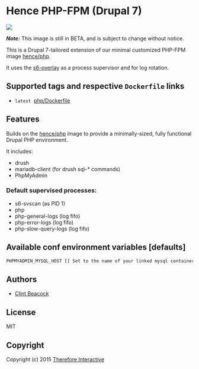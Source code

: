 # Hence PHP-FPM (Drupal 7)

[![](https://badge.imagelayers.io/hence/php-drupal7:latest.svg)](https://imagelayers.io/?images=hence/php-drupal7:latest 'Get your own badge on imagelayers.io')

__*Note:*__  This image is still in BETA, and is subject to change without notice.

This is a Drupal 7-tailored extension of our minimal customized PHP-FPM image [hence/php](https://hub.docker.com/r/hence/php/).

It uses the [s6-overlay](https://github.com/just-containers/s6-overlay) as a process supervisor and for log rotation.

## Supported tags and respective `Dockerfile` links
* `latest`&nbsp;&nbsp;[php/Dockerfile](https://github.com/hence-io/images/blob/master/php/Dockerfile)

## Features
Builds on the [hence/php](https://hub.docker.com/r/hence/php/) image to provide a minimally-sized, fully functional Drupal PHP environment.

It includes:
* drush
* mariadb-client (for drush sql-* commands)
* PhpMyAdmin

### Default supervised processes:
* s6-svscan (as PID 1)
* php
* php-general-logs (log fifo)
* php-error-logs (log fifo)
* php-slow-query-logs (log fifo)

## Available conf environment variables [defaults]
```bash
PHPMYADMIN_MYSQL_HOST [] Set to the name of your linked mysql container to enable PhpMyAdmin
```

## Authors
* [Clint Beacock](https://github.com/clintbeacock)

## License
MIT

## Copyright
Copyright (c) 2015 [Therefore Interactive](http://therefore.ca)
